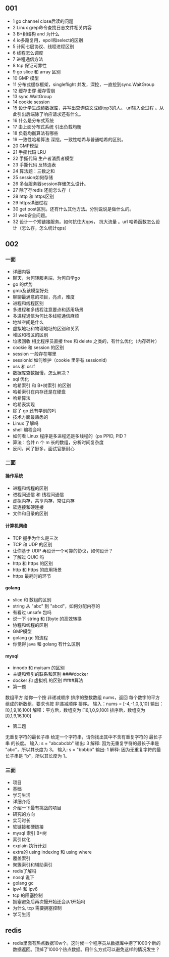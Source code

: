 ## 001
- 1	go channel close后读的问题
- 2	Linux grep命令查找日志文件相关内容
- 3	B+树结构 and 为什么
- 4	io多路复用，epoll和select的区别
- 5	计网七层协议、线程进程区别
- 6	线程怎么调度
- 7	进程通信方法
- 8	tcp 保证可靠性
- 9	go slice 和 array 区别
- 10	GMP 模型
- 11	分布式缓存框架，singleflight 并发，深挖，一直挖到sync.WaitGroup
- 12	 缓存击穿 缓存雪崩
- 13	 sync.WaitGroup
- 14	 cookie session
- 15	 设计学生成绩数据库，并写出查询语文成绩top3的人。 url输入全过程 。从此引出后端除了响应请求还有什么。
- 16	 什么是分布式系统
- 17	 由上面分布式系统 引出负载均衡
- 18	 负载均衡算法有哪些
- 19	一致性哈希算法 深挖。一致性哈希与普通哈希的区别。
- 20	 GMP模型
- 21	 手撕代码 LRU
- 22	 手撕代码 生产者消费者模型
- 23	 手撕代码 反转连表
- 24	算法题：三数之和
- 25	 session如何存储
- 26	 多台服务器session存储怎么设计。
- 27	 除了存redis 还能怎么存（
- 28	 http 和 https区别
- 29	 https详细过程
- 30	 get post区别。还有什么其他方法。分别说说是做什么的。
- 31	 web安全问题。
- 32	 设计一个短链接服务。如何抗住大qps， 抗大流量 。url 哈希函数怎么设计（怎么存，怎么统计qps）

## 002
### 一面
- 详细内容
- 聊天，为何转服务端，为何自学go
- go 的优势
- gmp及该模型好处
- 聊聊最满意的项目，亮点，难度
- 进程和线程区别
- 多进程和多线程注意要点和适用场景
- 多进程通信为何比多线程通信麻烦
- 地址空间是什么
- 虚拟地址和物理地址的区别和关系
- 堆区和栈区的区别
- 垃圾回收 相比程序员直接 free 和 delete 之类的，有什么优化（内存碎片）
- cookie 和 session 的区别
- session 一般存在哪里
- sessionId 如何维护（cookie 里带有 sessionId)
- xss 和 csrf
- 数据库查数据慢，怎么解决？
- sql 优化
- 哈希索引 和 B+树索引 的区别
- 哈希索引在内存还是在硬盘
- 哈希算法
- 哈希表实现
- 除了 go 还有学别的吗
- 技术方面最熟悉的
- Linux 了解吗
- shell 编程会吗
- 如何看 Linux 程序是多进程还是多线程的（ps PPID, PID？
- 算法：合并 n 个 m 长的数组，分析时间复杂度
- 反问，问了挺多，面试官挺耐心
### 二面
#### 操作系统
- 进程和线程的区别
- 进程间通信 和 线程间通信
- 虚拟内存，共享内存，常驻内存
- 软连接和硬连接
- 文件和目录的区别
#### 计算机网络
- TCP 握手为什么是三次
- TCP 和 UDP 的区别
- 让你基于 UDP 再设计一个可靠的协议，如何设计？
- 了解过 QUIC 吗
- http 和 https 的区别
- http 和 https 的应用场景
- https 最耗时的环节
#### golang
- slice 和 数组的区别
- string 从 "abc" 到 "abcd"，如何分配内存的
- 有看过 unsafe 包吗
- 说一下 string 和 []byte 的高效转换
- 协程和线程的区别
- GMP模型
- golang gc 的流程
- 你觉得 java 和 golang 有什么区别
#### mysql
- innodb 和 myisam 的区别
- 主键和索引的联系和区别
####docker
- docker 和 虚拟机 的区别
####算法
- 第一题

数组平方
给你一个按 非递减顺序 排序的整数数组 nums，返回 每个数字的平方 组成的新数组，要求也按 非递减顺序 排序。
输入：nums = [-4,-1,0,3,10] 输出：[0,1,9,16,100] 解释：平方后，数组变为 [16,1,0,9,100] 排序后，数组变为 [0,1,9,16,100]

- 第二题

无重复字符的最长子串
给定一个字符串，请你找出其中不含有重复字符的 最长子串 的长度。
输入: s = "abcabcbb" 输出: 3 解释: 因为无重复字符的最长子串是 "abc"，所以其长度为 3。
输入: s = "bbbbb" 输出: 1 解释: 因为无重复字符的最长子串是 "b"，所以其长度为 1。


### 三面
- 项目
- 基础
- 学习生活
- 详细介绍
- 介绍一下最有挑战的项目
- 研究的方向
- 实习时长
- 软链接和硬链接
- mysql 索引 B+树
- 索引优化
- explain 执行计划
- extra的 using indexing 和 using where
- 覆盖索引
- 聚簇索引和辅助索引
- redis了解吗
- nosql 说下
- golang gc
- ipv4 和 ipv6
- tcp 的阻塞控制
- 拥塞避免后再次慢开始还会从1开始吗
- 为什么 tcp 需要拥塞控制
- 学习生活

## redis
- redis里面有热点数据10w个。这时候一个程序员从数据库中捞了1000个新的数据返回。顶掉了1000个热点数据。用什么方式可以避免这样的情况发生？